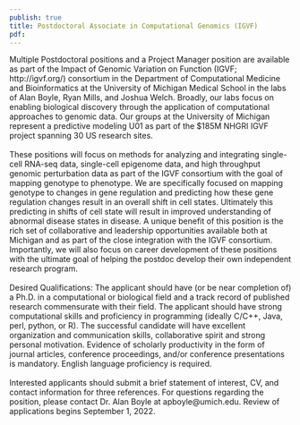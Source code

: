 ```yaml
---
publish: true
title: Postdoctoral Associate in Computational Genomics (IGVF)
pdf:
---
```


<p>
Multiple Postdoctoral positions and a Project Manager position are available as part of the Impact of Genomic Variation on Function (IGVF; http://igvf.org/) consortium in the Department of Computational Medicine and Bioinformatics at the University of Michigan Medical School in the labs of Alan Boyle, Ryan Mills, and Joshua Welch. Broadly, our labs focus on enabling biological discovery through the application of computational approaches to genomic data. Our groups at the University of Michigan represent a predictive modeling U01 as part of the $185M NHGRI IGVF project spanning 30 US research sites.
<br><br>
These positions will focus on methods for analyzing and integrating single-cell RNA-seq data, single-cell epigenome data, and high throughput genomic perturbation data as part of the IGVF consortium with the goal of mapping genotype to phenotype. We are specifically focused on mapping genotype to changes in gene regulation and predicting how these gene regulation changes result in an overall shift in cell states. Ultimately this predicting in shifts of cell state will result in improved understanding of abnormal disease states in disease. A unique benefit of this position is the rich set of collaborative and leadership opportunities available both at Michigan and as part of the close integration with the IGVF consortium. Importantly, we will also focus on career development of these positions with the ultimate goal of helping the postdoc develop their own independent research program.
<br><br>
Desired Qualifications: The applicant should have (or be near completion of) a Ph.D. in a computational or biological field and a track record of published research commensurate with their field. The applicant should have strong computational skills and proficiency in programming (ideally C/C++, Java, perl, python, or R). The successful candidate will have excellent organization and communication skills, collaborative spirit and strong personal motivation. Evidence of scholarly productivity in the form of journal articles, conference proceedings, and/or conference presentations is mandatory. English language proficiency is required.
<br><br>
Interested applicants should submit a brief statement of interest, CV, and contact information for three references. For questions regarding the position, please contact Dr. Alan Boyle at apboyle@umich.edu. Review of applications begins September 1, 2022. 
</p>
